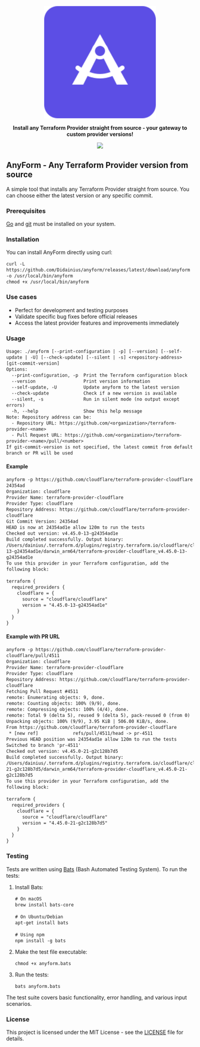 <div align="center">
    <picture>
        <img src="images/anyform-logo.svg" width="300">
    </picture>
    <p><strong>Install any Terraform Provider straight from source - your gateway to custom provider versions!</strong></p>
   
  <a href="https://opensource.org/licenses/MIT"><img src="https://img.shields.io/badge/License-MIT-blue.svg?style=for-the-badge" /></a>
</div>

## AnyForm - Any Terraform Provider version from source

A simple tool that installs any Terraform Provider straight from source. You can choose either the
latest version or any specific commit.

### Prerequisites

[Go](https://go.dev/) and [git](https://git-scm.com/) must be installed on your system.

### Installation

You can install AnyForm directly using curl:

```shell
curl -L https://github.com/Didainius/anyform/releases/latest/download/anyform -o /usr/local/bin/anyform
chmod +x /usr/local/bin/anyform
```

### Use cases

* Perfect for development and testing purposes
* Validate specific bug fixes before official releases
* Access the latest provider features and improvements immediately


### Usage

```shell
Usage: ./anyform [--print-configuration | -p] [--version] [--self-update | -U] [--check-update] [--silent | -s] <repository-address> [git-commit-version]
Options:
  --print-configuration, -p  Print the Terraform configuration block
  --version                  Print version information
  --self-update, -U          Update anyform to the latest version
  --check-update             Check if a new version is available
  --silent, -s               Run in silent mode (no output except errors)
  -h, --help                 Show this help message
Note: Repository address can be:
  - Repository URL: https://github.com/<organization>/terraform-provider-<name>
  - Pull Request URL: https://github.com/<organization>/terraform-provider-<name>/pull/<number>
If git-commit-version is not specified, the latest commit from default branch or PR will be used
```

#### Example

```shell
anyform -p https://github.com/cloudflare/terraform-provider-cloudflare 24354ad
Organization: cloudflare
Provider Name: terraform-provider-cloudflare
Provider Type: cloudflare
Repository Address: https://github.com/cloudflare/terraform-provider-cloudflare
Git Commit Version: 24354ad
HEAD is now at 24354ad1e allow 120m to run the tests
Checked out version: v4.45.0-13-g24354ad1e
Build completed successfully. Output binary: /Users/dainius/.terraform.d/plugins/registry.terraform.io/cloudflare/cloudflare/4.45.0-13-g24354ad1e/darwin_arm64/terraform-provider-cloudflare_v4.45.0-13-g24354ad1e
To use this provider in your Terraform configuration, add the following block:

terraform {
  required_providers {
    cloudflare = {
      source = "cloudflare/cloudflare"
      version = "4.45.0-13-g24354ad1e"
    }
  }
}
```

#### Example with PR URL

```shell
anyform -p https://github.com/cloudflare/terraform-provider-cloudflare/pull/4511
Organization: cloudflare
Provider Name: terraform-provider-cloudflare
Provider Type: cloudflare
Repository Address: https://github.com/cloudflare/terraform-provider-cloudflare
Fetching Pull Request #4511
remote: Enumerating objects: 9, done.
remote: Counting objects: 100% (9/9), done.
remote: Compressing objects: 100% (4/4), done.
remote: Total 9 (delta 5), reused 9 (delta 5), pack-reused 0 (from 0)
Unpacking objects: 100% (9/9), 3.95 KiB | 506.00 KiB/s, done.
From https://github.com/cloudflare/terraform-provider-cloudflare
 * [new ref]             refs/pull/4511/head -> pr-4511
Previous HEAD position was 24354ad1e allow 120m to run the tests
Switched to branch 'pr-4511'
Checked out version: v4.45.0-21-g2c128b7d5
Build completed successfully. Output binary: /Users/dainius/.terraform.d/plugins/registry.terraform.io/cloudflare/cloudflare/4.45.0-21-g2c128b7d5/darwin_arm64/terraform-provider-cloudflare_v4.45.0-21-g2c128b7d5
To use this provider in your Terraform configuration, add the following block:

terraform {
  required_providers {
    cloudflare = {
      source = "cloudflare/cloudflare"
      version = "4.45.0-21-g2c128b7d5"
    }
  }
}
```

### Testing

Tests are written using [Bats](https://github.com/bats-core/bats-core) (Bash Automated Testing System). To run the tests:

1. Install Bats:
   ```shell
   # On macOS
   brew install bats-core

   # On Ubuntu/Debian
   apt-get install bats

   # Using npm
   npm install -g bats
   ```

2. Make the test file executable:
   ```shell
   chmod +x anyform.bats
   ```

3. Run the tests:
   ```shell
   bats anyform.bats
   ```

The test suite covers basic functionality, error handling, and various input scenarios.

### License

This project is licensed under the MIT License - see the [LICENSE](LICENSE) file for details.
